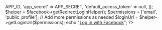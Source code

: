 <?php
require_once __DIR__ . '/config.php';
require_once __DIR__ . '/facebook-sdk/autoload.php';

use Facebook\Facebook;

$facebook = new Facebook([
  'app_id' => APP_ID,
  'app_secret' => APP_SECRET,
  'default_access_token' => null,
]);

$helper = $facebook->getRedirectLoginHelper();

$permissions = ['email', 'public_profile']; // Add more permissions as needed

$loginUrl = $helper->getLoginUrl($permissions);

echo "<a href='$loginUrl'>Log in with Facebook</a>";
?>
